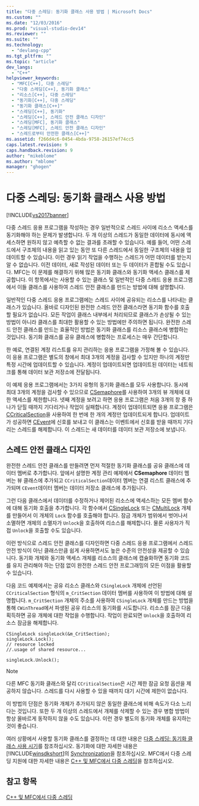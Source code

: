 ```yaml
---
title: "다중 스레딩: 동기화 클래스 사용 방법 | Microsoft Docs"
ms.custom: ""
ms.date: "12/03/2016"
ms.prod: "visual-studio-dev14"
ms.reviewer: ""
ms.suite: ""
ms.technology: 
  - "devlang-cpp"
ms.tgt_pltfrm: ""
ms.topic: "article"
dev_langs: 
  - "C++"
helpviewer_keywords: 
  - "MFC[C++], 다중 스레딩"
  - "다중 스레딩[C++], 동기화 클래스"
  - "리소스[C++], 다중 스레딩"
  - "동기화[C++], 다중 스레딩"
  - "동기화 클래스[C++]"
  - "스레딩[C++], 동기화"
  - "스레딩[C++], 스레드 안전 클래스 디자인"
  - "스레딩[MFC], 동기화 클래스"
  - "스레딩[MFC], 스레드 안전 클래스 디자인"
  - "스레드로부터 안전한 클래스[C++]"
ms.assetid: f266d4c6-0454-4bda-9758-26157ef74cc5
caps.latest.revision: 9
caps.handback.revision: 9
author: "mikeblome"
ms.author: "mblome"
manager: "ghogen"
---
```

# 다중 스레딩: 동기화 클래스 사용 방법
[!INCLUDE[vs2017banner](../../assembler/inline/includes/vs2017banner.md)]

다중 스레드 응용 프로그램을 작성하는 경우 일반적으로 스레드 사이에 리소스 액세스를 동기화해야 하는 문제가 발생합니다.  두 개 이상의 스레드가 동일한 데이터에 동시에 액세스하면 원하지 않고 예측할 수 없는 결과를 초래할 수 있습니다.  예를 들어, 어떤 스레드에서 구조체의 내용을 읽고 있는 동안 또 다른 스레드에서 동일한 구조체의 내용을 업데이트할 수 있습니다.  이런 경우 읽기 작업을 수행하는 스레드가 어떤 데이터를 받는지 알 수 없습니다. 이전 데이터, 새로 작성된 데이터 또는 두 데이터가 혼합될 수도 있습니다.  MFC는 이 문제를 해결하기 위해 많은 동기화 클래스와 동기화 액세스 클래스를 제공합니다.  이 항목에서는 사용할 수 있는 클래스 및 일반적인 다중 스레드 응용 프로그램에서 이들 클래스를 사용하여 스레드 안전 클래스를 만드는 방법에 대해 설명합니다.  
  
 일반적인 다중 스레드 응용 프로그램에는 스레드 사이에 공유되는 리소스를 나타내는 클래스가 있습니다.  올바로 디자인된 완전한 스레드 안전 클래스라면 동기화 함수를 호출할 필요가 없습니다.  모든 작업이 클래스 내부에서 처리되므로 클래스가 손상될 수 있는 방법이 아니라 클래스를 최대한 활용할 수 있는 방법에만 주의하면 됩니다.  완전한 스레드 안전 클래스를 만드는 효율적인 방법은 동기화 클래스를 리소스 클래스에 병합하는 것입니다.  동기화 클래스를 공유 클래스에 병합하는 프로세스는 매우 간단합니다.  
  
 한 예로, 연결된 계정 리스트를 유지 관리하는 응용 프로그램을 가정해 볼 수 있습니다.  이 응용 프로그램은 별도의 창에서 최대 3개의 계정을 검사할 수 있지만 하나의 계정만 특정 시간에 업데이트할 수 있습니다.  계정이 업데이트되면 업데이트된 데이터는 네트워크를 통해 데이터 보관 저장소에 전달됩니다.  
  
 이 예제 응용 프로그램에서는 3가지 유형의 동기화 클래스를 모두 사용합니다.  동시에 최대 3개의 계정을 검사할 수 있으므로 [CSemaphore](../../mfc/reference/csemaphore-class.md)를 사용하여 3개의 뷰 개체에 대한 액세스를 제한합니다.  넷째 계정을 보려고 하면 응용 프로그램은 처음 3개의 창 중 하나가 닫힐 때까지 기다리거나 작업이 실패합니다.  계정이 업데이트되면 응용 프로그램은 [CCriticalSection](../../mfc/reference/ccriticalsection-class.md)을 사용하여 한 번에 한 개의 계정만 업데이트되게 합니다.  업데이트가 성공하면 [CEvent](../../mfc/reference/cevent-class.md)에 신호를 보내고 이 클래스는 이벤트에서 신호를 받을 때까지 기다리는 스레드를 해제합니다.  이 스레드는 새 데이터를 데이터 보관 저장소에 보냅니다.  
  
##  <a name="_mfc_designing_a_thread.2d.safe_class"></a> 스레드 안전 클래스 디자인  
 완전한 스레드 안전 클래스를 만들려면 먼저 적절한 동기화 클래스를 공유 클래스에 데이터 멤버로 추가합니다.  앞에서 설명한 계정 관리 예제에서 **CSemaphore** 데이터 멤버는 뷰 클래스에 추가되고 `CCriticalSection`데이터 멤버는 연결 리스트 클래스에 추가되며 `CEvent`데이터 멤버는 데이터 저장소 클래스에 추가됩니다.  
  
 그런 다음 클래스에서 데이터를 수정하거나 제어된 리소스에 액세스하는 모든 멤버 함수에 대해 동기화 호출을 추가합니다.  각 함수에서 [CSingleLock](../../mfc/reference/csinglelock-class.md) 또는 [CMultiLock](../../mfc/reference/cmultilock-class.md) 개체를 만들어서 이 개체의 `Lock` 함수를 호출해야 합니다.  잠금 개체가 범위에서 벗어나서 소멸하면 개체의 소멸자가 `Unlock`을 호출하여 리소스를 해제합니다.  물론 사용자가 직접 `Unlock`을 호출할 수도 있습니다.  
  
 이런 방식으로 스레드 안전 클래스를 디자인하면 다중 스레드 응용 프로그램에서 스레드 안전 방식이 아닌 클래스만큼 쉽게 사용하면서도 높은 수준의 안전성을 제공할 수 있습니다.  동기화 개체와 동기화 액세스 개체를 리소스의 클래스에 캡슐화하면 동기화 코드를 유지 관리해야 하는 단점 없이 완전한 스레드 안전 프로그래밍의 모든 이점을 활용할 수 있습니다.  
  
 다음 코드 예제에서는 공유 리소스 클래스와 `CSingleLock` 개체에 선언된 `CCriticalSection` 형식의 `m_CritSection` 데이터 멤버를 사용하여 이 방법에 대해 설명합니다.  `m_CritSection` 개체의 주소를 사용하여 `CSingleLock` 개체를 만드는 방법을 통해 `CWinThread`에서 파생된 공유 리소스의 동기화를 시도합니다.  리소스를 잠근 다음 획득하면 공유 개체에 대한 작업을 수행합니다.  작업이 완료되면 `Unlock`을 호출하여 리소스 잠금을 해제합니다.  
  
```  
CSingleLock singleLock(&m_CritSection);  
singleLock.Lock();  
// resource locked  
//.usage of shared resource...  
  
singleLock.Unlock();  
```  
  
> [!NOTE]
>  다른 MFC 동기화 클래스와 달리 `CCriticalSection`은 시간 제한 잠금 요청 옵션을 제공하지 않습니다.  스레드를 다시 사용할 수 있을 때까지 대기 시간에 제한이 없습니다.  
  
 이 방법의 단점은 동기화 개체가 추가되지 않은 동일한 클래스에 비해 속도가 다소 느리다는 것입니다.  또한 두 개 이상의 스레드에서 개체를 삭제할 수 있는 경우 병합 방법이 항상 올바르게 동작하지 않을 수도 있습니다.  이런 경우 별도의 동기화 개체를 유지하는 것이 좋습니다.  
  
 여러 상황에서 사용할 동기화 클래스를 결정하는 데 대한 내용은 [다중 스레딩: 동기화 클래스 사용 시기](../../parallel/multithreading-when-to-use-the-synchronization-classes.md)를 참조하십시오.  동기화에 대한 자세한 내용은 [!INCLUDE[winsdkshort](../../atl/reference/includes/winsdkshort_md.md)]의 [Synchronization](http://msdn.microsoft.com/library/windows/desktop/ms686353)을 참조하십시오.   MFC에서 다중 스레딩 지원에 대한 자세한 내용은 [C\+\+ 및 MFC에서 다중 스레딩](../../parallel/multithreading-with-cpp-and-mfc.md)을 참조하십시오.  
  
## 참고 항목  
 [C\+\+ 및 MFC에서 다중 스레딩](../../parallel/multithreading-with-cpp-and-mfc.md)